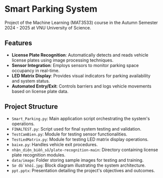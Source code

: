 # Smart Parking System

Project of the Machine Learning (MAT3533) course in the Autumn Semester 2024 - 2025 at VNU University of Science.

## Features

- **License Plate Recognition**: Automatically detects and reads vehicle license plates using image processing techniques.
- **Sensor Integration**: Employs sensors to monitor parking space occupancy in real-time.
- **LED Matrix Display**: Provides visual indicators for parking availability and system status.
- **Automated Entry/Exit**: Controls barriers and logs vehicle movements based on license plate data.

## Project Structure

- `Smart_Parking.py`: Main application script orchestrating the system's operations.
- `FINALTEST.py`: Script used for final system testing and validation.
- `TestCamBien.py`: Module for testing sensor functionalities.
- `TestLedMatrix.py`: Module for testing LED matrix display operations.
- `baixe.py`: Handles vehicle exit procedures.
- `nhận_diện_biển_số/plate-recognition-main`: Directory containing license plate recognition modules.
- `data/image`: Folder storing sample images for testing and training.
- `Sơ đồ khối.jpg`: Block diagram illustrating the system architecture.
- `ppt.pptx`: Presentation detailing the project's objectives and outcomes.

